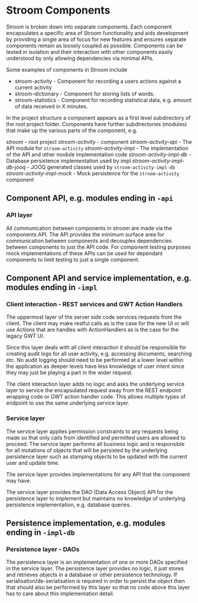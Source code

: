 # Stroom Components

Stroom is broken down into separate components. Each component encapsulates a specific area of Stroom functionality and aids development by providing a single area of focus for new features and ensures separate components remain as loosely coupled as possible. Components can be tested in isolation and their interaction with other components easily understood by only allowing dependencies via minimal APIs.

Some examples of components in Stroom include
* stroom-activity - Component for recording a users actions against a current activity
* stroom-dictionary - Component for storing lists of words.
* stroom-statistics - Component for recording statistical data, e.g. amount of data received in X minutes.

In the project structure a component appears as a first level subdirectory of the root project folder. Components have further subdirectories (modules) that make up the various parts of the component, e.g.

*stroom* - root project
    *stroom-activity* - component
        *stroom-activity-api* - The API module for `stroom-activity`
        *stroom-activity-impl* - The implementation of the API and other module implementation code
        *stroom-activity-impl-db* - Database persistence implementation used by impl
        *stroom-activity-impl-db-jooq* - JOOQ generated classes used by `stroom-activity-impl-db`
        *stroom-activity-impl-mock* - Mock persistence for the `stroom-activity` component

## Component API, e.g. modules ending in `-api`

### API layer

All communication between components in stroom are made via the components API. The API provides the minimum surface area for communication between components and decouples dependencies between components to just the API code. For component testing purposes mock implementations of these APIs can be used for dependant components to limit testing to just a single component.

## Component API and service implementation, e.g. modules ending in `-impl`

### Client interaction - REST services and GWT Action Handlers

The uppermost layer of the server side code services requests from the client. The client may make restful calls as is the case for the new UI or will use Actions that are handles with ActionHandlers as is the case for the legacy GWT UI.

Since this layer deals with all client interaction it should be responsible for creating audit logs for all user activity, e.g. accessing documents, searching etc. No audit logging should need to be performed at a lower level within the application as deeper levels have less knowledge of user intent since they may just be playing a part in the wider request.

The client interaction layer adds no logic and asks the underlying service layer to service the encapsulated request away from the REST endpoint wrapping code or GWT action handler code. This allows multiple types of endpoint to use the same underlying service layer.

### Service layer

The service layer applies permission constraints to any requests being made so that only calls from identified and permitted users are allowed to proceed. The service layer performs all business logic and is responsible for all mutations of objects that will be persisted by the underlying persistence layer such as stamping objects to be updated with the current user and update time.

The service layer provides implementations for any API that the component may have.

The service layer provides the DAO (Data Access Object) API for the persistence layer to implement but maintains no knowledge of underlying persistence implementation, e.g. database queries.

## Persistence implementation, e.g. modules ending in `-impl-db`

### Persistence layer - DAOs

The persistence layer is an implementation of one or more DAOs specified in the service layer. The persistence layer provides no logic, it just stores and retrieves objects in a database or other persistence technology. If serialisation/de-serialisation is required in order to persist the object then that should also be performed by this layer so that no code above this layer has to care about this implementation detail.

